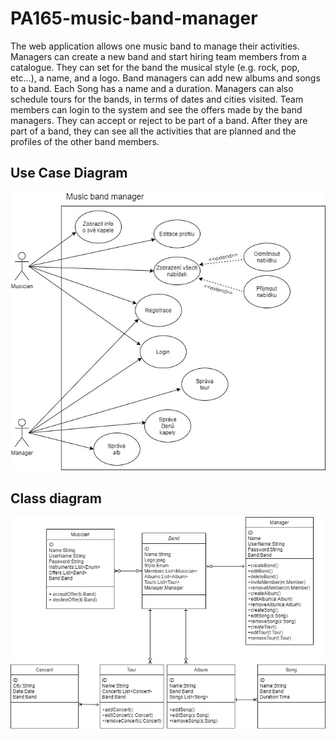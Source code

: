 <h1>PA165-music-band-manager</h1>
The web application allows one music band to manage their activities. Managers can create a new band and start hiring team members from a catalogue. They can set for the band the musical style (e.g. rock, pop, etc…), a name, and a logo. Band managers can add new albums and songs to a band. Each Song has a name and a duration. Managers can also schedule tours for the bands, in terms of dates and cities visited.
Team members can login to the system and see the offers made by the band managers. They can accept or reject to be part of a band. After they are part of a band, they can see all the activities that are planned and the profiles of the other band members.


<h2>Use Case Diagram</h2>

![](diagrams/UseCaseDiagram.jpg)

<h2>Class diagram</h2>

![](diagrams/ClassDiagram.jpg)
